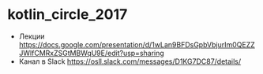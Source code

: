 # kotlin_circle_2017

* Лекции https://docs.google.com/presentation/d/1wLan9BFDsGpbVbjurIm0QEZZJWlfCMRxZSGtMBWqU9E/edit?usp=sharing
* Канал в Slack https://osll.slack.com/messages/D1KG7DC87/details/
